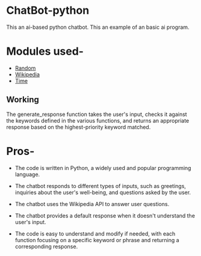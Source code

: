 # ChatBot-python
This an ai-based python chatbot. This an example of an basic ai program.


# Modules used- 
 - [Random](https://docs.python.org/3/library/random.html)
 - [Wikipedia](https://pypi.org/project/wikipedia/)
 - [Time](https://docs.python.org/3/library/time.html)
 
 ## Working 
 The generate_response function takes the user's input, checks it against the keywords defined in the various functions, and returns an appropriate response based on the highest-priority keyword matched.
 
 # Pros-
- The code is written in Python, a widely used and popular programming language.
* The chatbot responds to different types of inputs, such as greetings, inquiries about the user's well-being, and questions asked by the user.
+ The chatbot uses the Wikipedia API to answer user questions.
- The chatbot provides a default response when it doesn't understand the user's input.
* The code is easy to understand and modify if needed, with each function focusing on a specific keyword or phrase and returning a corresponding response.
